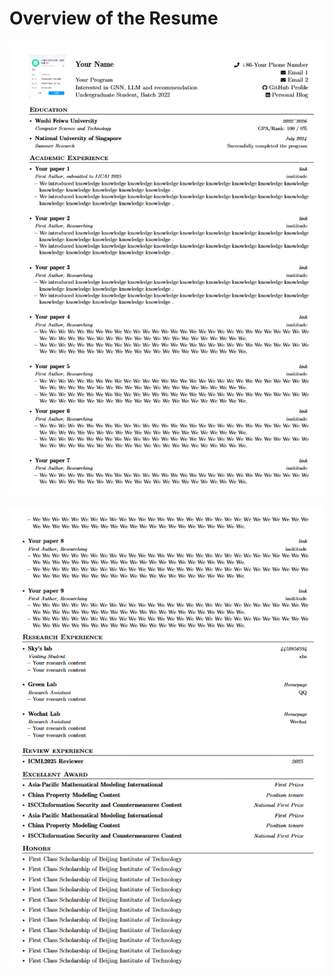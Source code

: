 # Overview of the Resume

![bde81cd8db25d5bd6553fc354df7f389](Images/bde81cd8db25d5bd6553fc354df7f389.png)

![a71aef1879d567bc555edba8b9c0ae3f](Images/a71aef1879d567bc555edba8b9c0ae3f.png)